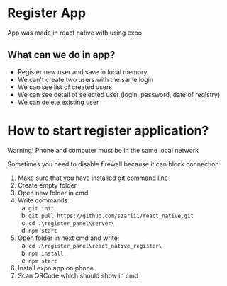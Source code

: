<h1>Register App</h1>
<p>App was made in react native with using expo</p>
<h2>What can we do in app?</h2>

<ul>
  <li>Register new user and save in local memory</li>
  <li>We can't create two users with the same login</li>
  <li>We can see list of created users</li>
  <li>We can see detail of selected user (login, password, date of registry)</li>
  <li>We can delete existing user</li>
</ul>

<h1>How to start register application?</h1>
<p>Warning! Phone and computer must be in the same local network</p>
<p>Sometimes you need to disable firewall because it can block connection</p>
<ol>
  <li>Make sure that you have installed git command line</li> 
  <li>Create empty folder</li>
  <li>Open new folder in cmd</li>
  <li>Write commands:
    <ol type="a" >
      <li><code>git init</code></li>
      <li><code>git pull https://github.com/szariii/react_native.git</code></li>
      <li><code>cd .\register_panel\server\</code></li>
      <li><code>npm start</code></li>
    </ol>
  </li>
      <li>Open folder in next cmd and write:
        <ol type="a" >
          <li><code>cd .\register_panel\react_native_register\</code></li>
          <li><code>npm install</code></li>
          <li><code>npm start</code></li>
        </ol>
      </li>
  <li>Install expo app on phone</li>
  <li>Scan QRCode which should show in cmd</li>
 </ol>
